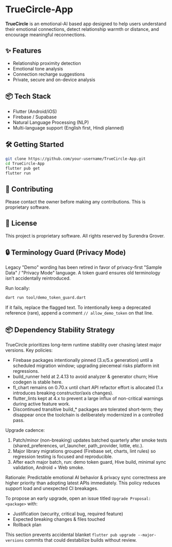 # TrueCircle-App

**TrueCircle** is an emotional-AI based app designed to help users understand their emotional connections, detect relationship warmth or distance, and encourage meaningful reconnections.

## ✨ Features
- Relationship proximity detection
- Emotional tone analysis
- Connection recharge suggestions
- Private, secure and on-device analysis

## 📦 Tech Stack
- Flutter (Android/iOS)
- Firebase / Supabase
- Natural Language Processing (NLP)
- Multi-language support (English first, Hindi planned)

## 🛠️ Getting Started
```bash
git clone https://github.com/your-username/TrueCircle-App.git
cd TrueCircle-App
flutter pub get
flutter run
```

## 🤝 Contributing
Please contact the owner before making any contributions. This is proprietary software.

## 📄 License
This project is proprietary software. All rights reserved by Surendra Grover.

## 🔒 Terminology Guard (Privacy Mode)
Legacy "Demo" wording has been retired in favor of privacy-first "Sample Data" / "Privacy Mode" language. A token guard ensures old terminology isn’t accidentally reintroduced.

Run locally:
```bash
dart run tool/demo_token_guard.dart
```

If it fails, replace the flagged text. To intentionally keep a deprecated reference (rare), append a comment `// allow_demo_token` on that line.

## 📦 Dependency Stability Strategy
TrueCircle prioritizes long-term runtime stability over chasing latest major versions. Key policies:

- Firebase packages intentionally pinned (3.x/5.x generation) until a scheduled migration window; upgrading piecemeal risks platform init regressions.
- build_runner held at 2.4.13 to avoid analyzer & generator churn; Hive codegen is stable here.
- fl_chart remains on 0.70.x until chart API refactor effort is allocated (1.x introduces breaking constructor/axis changes).
- flutter_lints kept at 4.x to prevent a large influx of non-critical warnings during active feature work.
- Discontinued transitive build_* packages are tolerated short-term; they disappear once the toolchain is deliberately modernized in a controlled pass.

Upgrade cadence:
1. Patch/minor (non-breaking) updates batched quarterly after smoke tests (shared_preferences, url_launcher, path_provider, lottie, etc.).
2. Major library migrations grouped (Firebase set, charts, lint rules) so regression testing is focused and reproducible.
3. After each major batch, run: demo token guard, Hive build, minimal sync validation, Android + Web smoke.

Rationale: Predictable emotional AI behavior & privacy sync correctness are higher priority than adopting latest APIs immediately. This policy reduces support load and unexpected CI breakages.

To propose an early upgrade, open an issue titled `Upgrade Proposal: <package>` with:
- Justification (security, critical bug, required feature)
- Expected breaking changes & files touched
- Rollback plan

This section prevents accidental blanket `flutter pub upgrade --major-versions` commits that could destabilize builds without review.

